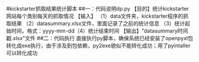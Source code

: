 #kickstarter抓取结果统计脚本
##一：代码说明dp.py
	【目的】统计kickstarter网站每个类别每天的抓取情况
	【输入】
	（1）data文件夹，kickstarter程序的抓取结果
	（2）datasummary.xlsx文件，里面记录了之前的统计信息
	（3）统计起始时间，格式：yyyy-mm-dd（4）统计结束时间
	【输出】"datasummary时间戳.xlsx"文件
##二：代码执行
	直接执行py脚本，确保系统已经安装了openpyxl包
	转化成exe执行，由于涉及到包依赖，py2exe貌似不能转化成功；用了pyintaller可以转化成功
